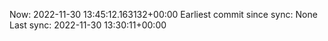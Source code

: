 Now: 2022-11-30 13:45:12.163132+00:00 Earliest commit since sync: None Last sync: 2022-11-30 13:30:11+00:00
